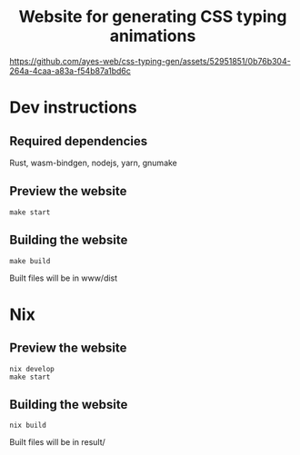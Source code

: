 
<h1 align="center">Website for generating CSS typing animations</h1>

https://github.com/ayes-web/css-typing-gen/assets/52951851/0b76b304-264a-4caa-a83a-f54b87a1bd6c

# Dev instructions

## Required dependencies
Rust, wasm-bindgen, nodejs, yarn, gnumake

## Preview the website
```
make start
```

## Building the website
```
make build
```

Built files will be in www/dist

# Nix
## Preview the website
```
nix develop
make start
```

## Building the website
```
nix build
```
Built files will be in result/
